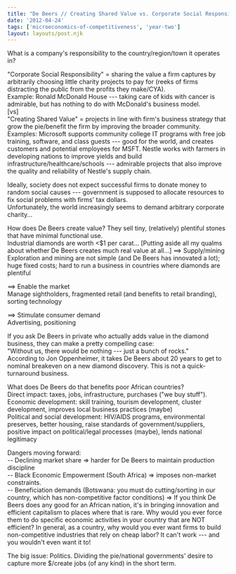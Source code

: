 ```yaml
---
title: "De Beers // Creating Shared Value vs. Corporate Social Responsibility (MOC, Monday, Week 13)"
date: '2012-04-24'
tags: ['microeconomics-of-competitiveness', 'year-two']
layout: layouts/post.njk
---
```


What is a company's responsibility to the country/region/town it operates in?

"Corporate Social Responsibility" = sharing the value a firm captures by arbitrarily choosing little charity projects to pay for (reeks of firms distracting the public from the profits they make/CYA).\
Example: Ronald McDonald House --- taking care of kids with cancer is admirable, but has nothing to do with McDonald's business model.\
[vs]\
"Creating Shared Value" = projects in line with firm's business strategy that grow the pie/benefit the firm by improving the broader community.\
Examples: Microsoft supports community college IT programs with free job training, software, and class guests --- good for the world, and creates customers and potential employees for MSFT. Nestle works with farmers in developing nations to improve yields and build infrastructure/healthcare/schools --- admirable projects that also improve the quality and reliability of Nestle's supply chain.

Ideally, society does not expect successful firms to donate money to random social causes --- government is supposed to allocate resources to fix social problems with firms' tax dollars.\
Unfortunately, the world increasingly seems to demand arbitrary corporate charity...

How does De Beers create value? They sell tiny, (relatively) plentiful stones that have minimal functional use.\
Industrial diamonds are worth <$1 per carat... [Putting aside all my qualms about whether De Beers creates much real value at all...] ==> Supply/mining\
Exploration and mining are not simple (and De Beers has innovated a lot); huge fixed costs; hard to run a business in countries where diamonds are plentiful

==> Enable the market\
Manage sightholders, fragmented retail (and benefits to retail branding), sorting technology

==> Stimulate consumer demand\
Advertising, positioning

If you ask De Beers in private who actually adds value in the diamond business, they can make a pretty compelling case:\
"Without us, there would be nothing --- just a bunch of rocks."\
According to Jon Oppenheimer, it takes De Beers about 20 years to get to nominal breakeven on a new diamond discovery. This is not a quick-turnaround business.

What does De Beers do that benefits poor African countries?\
Direct impact: taxes, jobs, infrastructure, purchases ("we buy stuff").\
Economic development: skill training, tourism development, cluster development, improves local business practices (maybe)\
Political and social development: HIV/AIDS programs, environmental preserves, better housing, raise standards of government/suppliers, positive impact on political/legal processes (maybe), lends national legitimacy

Dangers moving forward:\
-- Declining market share => harder for De Beers to maintain production discipline\
-- Black Economic Empowerment (South Africa) => imposes non-market constraints.\
-- Beneficiation demands (Botswana: you must do cutting/sorting in our country, which has non-competitive factor conditions) => If you think De Beers does any good for an African nation, it's in bringing innovation and efficient capitalism to places where that is rare. Why would you ever force them to do specific economic activities in your country that are NOT efficient? In general, as a country, why would you ever want firms to build non-competitive industries that rely on cheap labor? It can't work --- and you wouldn't even want it to!

The big issue: Politics. Dividing the pie/national governments' desire to capture more $/create jobs (of any kind) in the short term.

